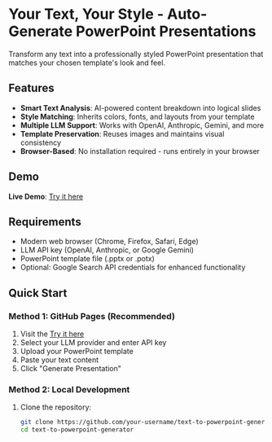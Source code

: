 # Your Text, Your Style - Auto-Generate PowerPoint Presentations

Transform any text into a professionally styled PowerPoint presentation that matches your chosen template's look and feel.

##  Features

- **Smart Text Analysis**: AI-powered content breakdown into logical slides
- **Style Matching**: Inherits colors, fonts, and layouts from your template
- **Multiple LLM Support**: Works with OpenAI, Anthropic, Gemini, and more
- **Template Preservation**: Reuses images and maintains visual consistency
- **Browser-Based**: No installation required - runs entirely in your browser

## Demo

**Live Demo**: [Try it here](https://automatedpptgenerator-production.up.railway.app/)

##  Requirements

- Modern web browser (Chrome, Firefox, Safari, Edge)
- LLM API key (OpenAI, Anthropic, or Google Gemini)
- PowerPoint template file (.pptx or .potx)
- Optional: Google Search API credentials for enhanced functionality

##  Quick Start

### Method 1: GitHub Pages (Recommended)
1. Visit the [Try it here](https://automatedpptgenerator-production.up.railway.app/)
2. Select your LLM provider and enter API key
3. Upload your PowerPoint template
4. Paste your text content
5. Click "Generate Presentation"

### Method 2: Local Development
1. Clone the repository:
   ```bash
   git clone https://github.com/your-username/text-to-powerpoint-generator.git
   cd text-to-powerpoint-generator
